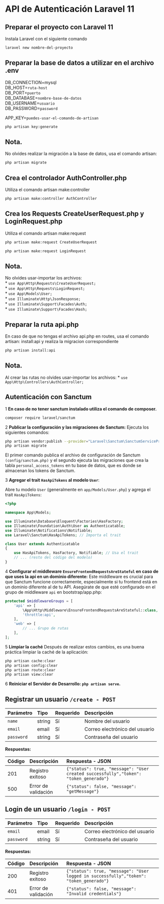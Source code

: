 # API de Autenticación Laravel 11

## Preparar el proyecto con Laravel 11
Instala Laravel con el siguiente comando
```bash
laravel new nombre-del-proyecto
```

## Preparar la base de datos a utilizar en el archivo .env
DB_CONNECTION=mysql <br>
DB_HOST=`ruta-host` <br>
DB_PORT=`puerto` <br>
DB_DATABASE=`nombre-base-de-datos` <br>
DB_USERNAME=`usuario` <br>
DB_PASSWORD=`password` <br>

APP_KEY=`puedes-usar-el-comando-de-artisan`

```bash
php artisan key:generate
```

## Nota.
No olvides realizar la migración a la base de datos, usa el comando artisan:

```bash
php artisan migrate
```

## Crea el controlador AuthController.php
Utiliza el comando artisan make:controller

```bash
php artisan make:controller AuthController
```

## Crea los Requests CreateUserRequest.php y LoginRequest.php
Utiliza el comando artisan make:request

```bash
php artisan make:request CreateUserRequest
```
```bash
php artisan make:request LoginRequest
```

## Nota.
No olvides usar-importar los archivos: <br>
    * `use App\Http\Requests\CreateUserRequest;` <br>
    * `use App\Http\Requests\LoginRequest;` <br>
    * `use App\Models\User;` <br>
    * `use Illuminate\Http\JsonResponse;` <br>
    * `use Illuminate\Support\Facades\Auth;` <br>
    * `use Illuminate\Support\Facades\Hash;` <br>

## Preparar la ruta api.php
En caso de que no tengas el archivo api.php en routes, usa el comando artisan: install:api y realiza la migracion correspondiente

```bash
php artisan install:api
```

## Nota.
Al crear las rutas no olvides usar-importar los archivos:
    * `use App\Http\Controllers\AuthController;`

## Autenticación con Sanctum
1 **En caso de no tener sanctum instalado utiliza el comando de composer.** 

```bash
composer require laravel/sanctum
```

2 **Publicar la configuración y las migraciones de Sanctum:**
Ejecuta los siguientes comandos:

```bash
php artisan vendor:publish --provider="Laravel\Sanctum\SanctumServiceProvider"
php artisan migrate
```

El primer comando publica el archivo de configuración de Sanctum `(config/sanctum.php)` y el segundo ejecuta las migraciones que crea la tabla `personal_access_tokens` en tu base de datos, que es donde se almacenan los tokens de Sanctum.

3 **Agregar el trait `HasApiTokens` al modelo `User`**:

Abre tu modelo `User` (generalmente en `app/Models/User.php`) y agrega el trait `HasApiTokens`:

```php
<?php

namespace App\Models;

use Illuminate\Database\Eloquent\Factories\HasFactory;
use Illuminate\Foundation\Auth\User as Authenticatable;
use Illuminate\Notifications\Notifiable;
use Laravel\Sanctum\HasApiTokens; // Importa el trait

class User extends Authenticatable
{
    use HasApiTokens, HasFactory, Notifiable; // Usa el trait
    // ... (resto del código del modelo)
}
```

4 **Configurar el middleware `EnsureFrontendRequestsAreStateful` en caso de que uses la api en un dominio diferente:**
Este middleware es crucial para que Sanctum funcione correctamente, especialmente si tu frontend está en un dominio diferente al de tu API. Asegúrate de que esté configurado en el grupo de middleware `api` en bootstrap/app.php:

```php
protected $middlewareGroups = [
    'api' => [
        \App\Http\Middleware\EnsureFrontendRequestsAreStateful::class, // Asegúrate de que esté aquí
        'throttle:api',
    ],
    'web' => [
        // ... Grupo de rutas
    ],
];
```

5 **Limpiar la caché**
Después de realizar estos cambios, es una buena práctica limpiar la caché de la aplicación:

```bash
php artisan cache:clear
php artisan config:clear
php artisan route:clear
php artisan view:clear
```

6 **Reiniciar el Servidor de Desarrollo: `php artisan serve`.**

## Registrar un usuario `/create - POST`

| Parámetro | Tipo    | Requerido | Descripción                     |
| :-------- | :------ | :-------- | :------------------------------ |
| `name`    | string  | Sí        | Nombre del usuario              |
| `email`   | email   | Sí        | Correo electrónico del usuario  |
| `password`| string  | Sí        | Contraseña del usuario          |

**Respuestas:**

| Código | Descripción            | Respuesta - JSON                            |
| :----- | :--------------------- | :------------------------------------------- |
| 201    | Registro exitoso       | `{"status": true, "message": "User created successfully","token": "token_generado"}`    |
| 500    | Error de validación    | `{"status": false, "message": "getMessage"}`                                            |

## Login de un usuario `/login - POST`

| Parámetro | Tipo    | Requerido | Descripción                     |
| :-------- | :------ | :-------- | :------------------------------ |
| `email`   | email   | Sí        | Correo electrónico del usuario  |
| `password`| string  | Sí        | Contraseña del usuario          |

**Respuestas:**

| Código | Descripción            | Respuesta - JSON                            |
| :----- | :--------------------- | :------------------------------------------- |
| 200    | Registro exitoso       | `{"status": true, "message": "User logged in successfully","token": "token_generado"}`  |
| 401    | Error de validación    | `{"status": false, "message": "Invalid credentials"}`                                   |

